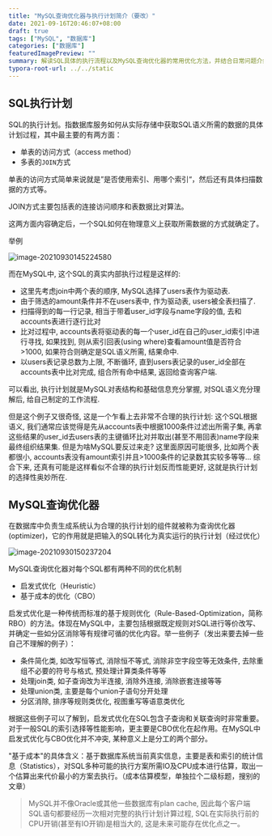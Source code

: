 ```yaml
---
title: "MySQL查询优化器与执行计划简介（要改）"
date: 2021-09-16T20:46:07+08:00
draft: true
tags: ["MySQL", "数据库"]
categories: ["数据库"]
featuredImagePreview: ""
summary: 解读SQL具体的执行流程以及MySQL查询优化器的常用优化方法，并结合日常问题介绍常用的分析、优化方法。
typora-root-url: ../../static
---
```


## SQL执行计划

SQL的执行计划。指数据库服务如何从实际存储中获取SQL语义所需的数据的具体计划过程，其中最主要的有两方面：

- 单表的访问方式（access method）
- 多表的`JOIN`方式

单表的访问方式简单来说就是”是否使用索引、用哪个索引“，然后还有具体扫描数据的方式等。

JOIN方式主要包括表的连接访问顺序和表数据比对算法。

这两方面内容确定后，一个SQL如何在物理意义上获取所需数据的方式就确定了。

举例

![image-20210930145224580](/img/mysql-plan/shot1.png)

而在MySQL中, 这个SQL的真实内部执行过程是这样的:

- 这里先考虑join中两个表的顺序, MySQL选择了users表作为驱动表.
- 由于筛选的amount条件并不在users表中, 作为驱动表, users被全表扫描了.
- 扫描得到的每一行记录, 相当于带着user_id字段与name字段的值, 去和accounts表进行逐行比对
- 比对过程中, accounts表将驱动表的每一个user_id在自己的user_id索引中进行寻找, 如果找到, 则从索引回表(using where)查看amount值是否符合>1000, 如果符合则确定是SQL语义所需, 结果命中.
- 以users表记录总数为上限, 不断循环, 直到users表记录的user_id全部在accounts表中比对完成, 组合所有命中结果, 返回给查询客户端.

可以看出, 执行计划就是MySQL对表结构和基础信息充分掌握, 对SQL语义充分理解后, 给自己制定的工作流程.  

但是这个例子又很奇怪, 这是一个乍看上去非常不合理的执行计划: 这个SQL根据语义, 我们通常应该觉得是先从accounts表中根据1000条件过滤出所需子集, 再拿这些结果的user_id去users表的主键循环比对并取出(甚至不用回表)name字段来最终组织结果集. 但是为啥MySQL要反过来走? 这里面原因可能很多, 比如两个表都很小, accounts表没有amount索引并且>1000条件的记录数其实较多等等... 综合下来, 还真有可能是这样看似不合理的执行计划反而性能更好, 这就是执行计划的选择性奥妙所在.

## MySQL查询优化器

在数据库中负责生成系统认为合理的执行计划的组件就被称为查询优化器(optimizer)，它的作用就是把输入的SQL转化为真实运行的执行计划（经过优化）

![image-20210930150237204](/img/mysql-plan/shot2.png)

MySQL查询优化器对每个SQL都有两种不同的优化机制

- 启发式优化（Heuristic）
- 基于成本的优化（CBO）

启发式优化是一种传统而标准的基于规则优化（Rule-Based-Optimization，简称RBO）的方法。体现在MySQL中，主要包括根据既定规则对SQL进行等价改写、并确定一些如分区消除等有规律可循的优化内容。举一些例子（发出来要去掉一些自己不理解的例子）：

- 条件简化类, 如改写恒等式, 消除恒不等式, 消除非空字段空等无效条件, 去除重组不必要的符号与格式, 预处理计算类条件等等
- 处理join类, 如子查询改为半连接, 消除外连接, 消除嵌套连接等等
- 处理union类, 主要是每个union子语句分开处理
- 分区消除, 排序等规则类优化, 视图重写等语意类优化

根据这些例子可以了解到，启发式优化在SQL包含子查询和关联查询时非常重要。对于一般SQL的索引选择等性能影响，更主要是CBO优化在起作用。在MySQL中启发式优化与CBO优化并不冲突, 某种意义上是分工的两个部分。

"基于成本"的具体含义：基于数据库系统当前真实信息，主要是表和索引的统计信息（Statistics），对SQL多种可能的执行方案所需IO及CPU成本进行估算，取出一个估算出来代价最小的方案去执行。（成本估算模型，单独拉个二级标题，搜别的文章）

> MySQL并不像Oracle或其他一些数据库有plan cache, 因此每个客户端SQL语句都要经历一次相对完整的执行计划计算过程, SQL在实际执行前的CPU开销(甚至有IO开销)是相当大的, 这是未来可能存在优化点之一。

